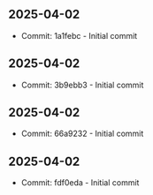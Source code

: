 ## 2025-04-02
- Commit: 1a1febc - Initial commit
## 2025-04-02
- Commit: 3b9ebb3 - Initial commit
## 2025-04-02
- Commit: 66a9232 - Initial commit
## 2025-04-02
- Commit: fdf0eda - Initial commit
